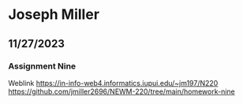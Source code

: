 # Joseph Miller
## 11/27/2023
### Assignment Nine
Weblink https://in-info-web4.informatics.iupui.edu/~jm197/N220
https://github.com/jmiller2696/NEWM-220/tree/main/homework-nine

